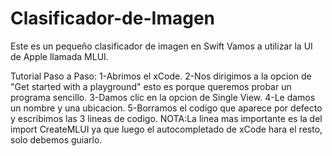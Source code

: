 # Clasificador-de-Imagen
Este es un pequeño clasificador de imagen en Swift
Vamos a utilizar la UI de Apple llamada MLUI.

Tutorial Paso a Paso:
1-Abrimos el xCode.
2-Nos dirigimos a la opcion de "Get started with a playground" esto es porque queremos probar un programa sencillo.
3-Damos clic en la opcion de Single View.
4-Le damos un nombre y una ubicacion.
5-Borramos el codigo que aparece por defecto y escribimos las 3 lineas de codigo.
NOTA:La linea mas importante es la del import CreateMLUI ya que luego el autocompletado de xCode hara el resto, solo debemos guiarlo.
